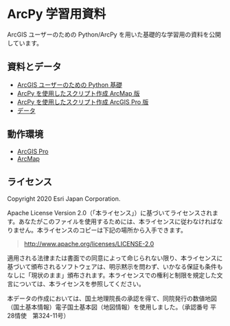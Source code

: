 # ArcPy 学習用資料
ArcGIS ユーザーのための Python/ArcPy を用いた基礎的な学習用の資料を公開しています。


## 資料とデータ
* [ArcGIS ユーザーのための Python 基礎]()
* [ArcPy を使用したスクリプト作成 ArcMap 版]()
* [ArcPy を使用したスクリプト作成 ArcGIS Pro 版]()
* [データ]()

## 動作環境
* [ArcGIS Pro](https://www.esrij.com/products/arcgis-desktop/environments/arcgis-pro/)  
* [ArcMap](https://www.esrij.com/products/arcgis-desktop/environments/arcmap/) 

## ライセンス
Copyright 2020 Esri Japan Corporation.

Apache License Version 2.0（「本ライセンス」）に基づいてライセンスされます。あなたがこのファイルを使用するためには、本ライセンスに従わなければなりません。本ライセンスのコピーは下記の場所から入手できます。

> http://www.apache.org/licenses/LICENSE-2.0

適用される法律または書面での同意によって命じられない限り、本ライセンスに基づいて頒布されるソフトウェアは、明示黙示を問わず、いかなる保証も条件もなしに「現状のまま」頒布されます。本ライセンスでの権利と制限を規定した文言については、本ライセンスを参照してください。

本データの作成においては、国土地理院長の承認を得て、同院発行の数値地図（国土基本情報）電子国土基本図（地図情報）を使用しました。（承認番号 平28情使　第324-11号）


